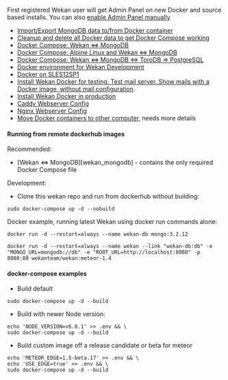 First registered Wekan user will get Admin Panel on new Docker and source based
installs. You can also [enable Admin Panel manually](https://github.com/wekan/wekan/blob/devel/CHANGELOG.md#v0111-rc2-2017-03-05-wekan-prerelease)

* [Import/Export MongoDB data to/from Docker container](https://github.com/wekan/wekan/wiki/Export-Docker-Mongo-Data)
* [Cleanup and delete all Docker data to get Docker Compose working](https://github.com/wekan/wekan/issues/985)
* [Docker Compose: Wekan <=> MongoDB](https://github.com/wekan/wekan-mongodb)
* [Docker Compose: Alpine Linux and Wekan <=> MongoDB](https://github.com/wekan/wekan-launchpad)
* [Docker Compose: Wekan <=> MongoDB <=> ToroDB => PostgreSQL](https://github.com/wekan/wekan-postgresql)
* [Docker environment for Wekan Development](https://github.com/wekan/wekan-dev)
* [Docker on SLES12SP1](https://github.com/wekan/wekan/wiki/Install-Wekan-Docker-on-SUSE-Linux-Enterprise-Server-12-SP1)
* [Install Wekan Docker for testing. Test mail server. Show mails with a Docker image, without mail configuration](https://github.com/wekan/wekan/wiki/Install-Wekan-Docker-for-testing).
* [Install Wekan Docker in production](https://github.com/wekan/wekan/wiki/Install-Wekan-Docker-in-production)
* [Caddy Webserver Config](https://github.com/wekan/wekan/wiki/Caddy-Webserver-Config)
* [Nginx Webserver Config](https://github.com/wekan/wekan/wiki/Nginx-Webserver-Config)
* [Move Docker containers to other computer](https://github.com/wekan/wekan/wiki/Move-Docker-containers-to-other-computer), needs more details

#### Running from remote dockerhub images

Recommended:

* [Wekan <=> MongoDB][wekan_mongodb] - contains the only required Docker Compose file

Development:

* Clone this wekan repo and run from dockerhub without building:

```
sudo docker-compose up -d --nobuild
```

Docker example, running latest Wekan using docker run commands alone:
```
docker run -d --restart=always --name wekan-db mongo:3.2.12

docker run -d --restart=always --name wekan --link "wekan-db:db" -e "MONGO_URL=mongodb://db" -e "ROOT_URL=http://localhost:8080" -p 8080:80 wekanteam/wekan:meteor-1.4
```

#### docker-compose examples

- Build default
```
sudo docker-compose up -d --build
```

- Build with newer Node version:
```
echo 'NODE_VERSION=v6.8.1' >> .env && \
sudo docker-compose up -d --build
```

- Build custom image off a release candidate or beta for meteor
```
echo 'METEOR_EDGE=1.5-beta.17' >> .env && \
echo 'USE_EDGE=true' >> .env && \
sudo docker-compose up -d --build
```

